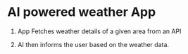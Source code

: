 # AI powered weather App

1. App Fetches weather details of a given area from an API

2. AI then informs the user based on the weather data.
